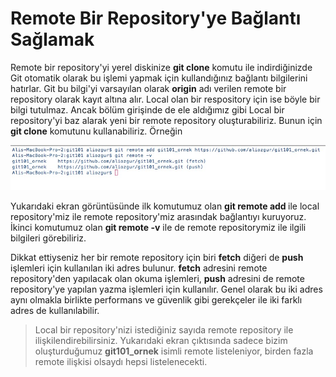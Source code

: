 # Remote Bir Repository'ye Bağlantı Sağlamak

Remote bir repository'yi yerel diskinize **git clone** komutu ile indirdiğinizde Git otomatik olarak bu işlemi yapmak için kullandığınız bağlantı bilgilerini hatırlar. Git bu bilgi'yi varsayılan olarak **origin** adı verilen remote bir repository olarak kayıt altına alır. Local olan bir respository için ise böyle bir bilgi tutulmaz. Ancak bölüm girişinde de ele aldığımız gibi Local bir repository'yi baz alarak yeni bir remote repository oluşturabiliriz. Bunun için **git clone** komutunu kullanabiliriz. Örneğin

![git remote add](01_git_remote_add.jpg "git remote add")

Yukarıdaki ekran görüntüsünde ilk komutumuz olan **git remote add <remote repo adresi>** ile local repository'miz ile remote repository'miz arasındak bağlantıyı kuruyoruz. İkinci komutumuz olan **git remote -v** ile de remote repositorymiz ile ilgili bilgileri görebiliriz.

Dikkat ettiyseniz her bir remote repository için biri **fetch** diğeri de **push** işlemleri için kullanılan iki adres bulunur. **fetch** adresini remote repository'den yapılacak olan okuma işlemleri, **push** adresini de remote repository'ye yapılan yazma işlemleri için kullanılır. Genel olarak bu iki adres aynı olmakla birlikte performans ve güvenlik gibi gerekçeler ile iki farklı adres de kullanılabilir.

> Local bir repository'nizi istediğiniz sayıda remote repository ile ilişkilendirebilirsiniz. Yukarıdaki ekran çıktısında sadece bizim oluşturduğumuz **git101_ornek** isimli remote listeleniyor, birden fazla remote ilişkisi olsaydı hepsi listelenecekti.



